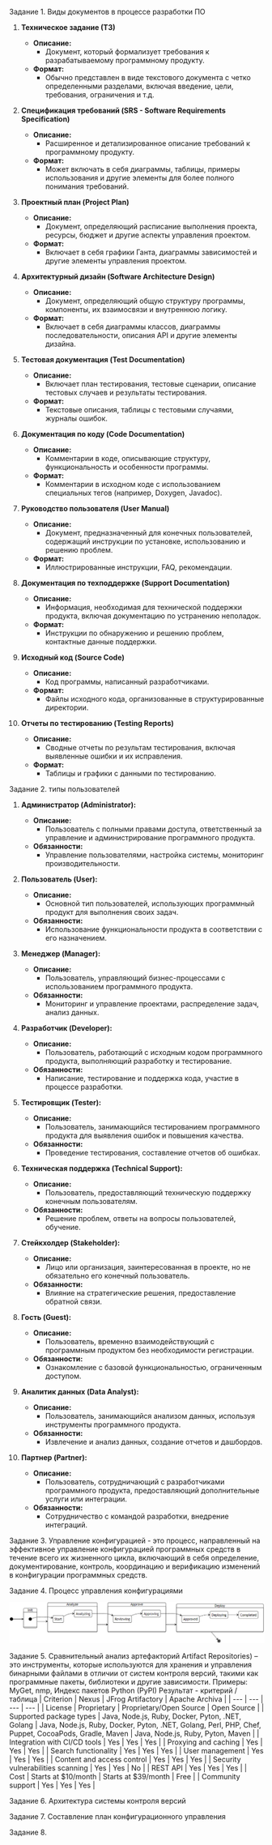 Задание 1. Виды документов в процессе разработки ПО

1. **Техническое задание (ТЗ)**
    - **Описание:**
      - Документ, который формализует требования к разрабатываемому программному продукту.
    - **Формат:**
      - Обычно представлен в виде текстового документа с четко определенными разделами, включая введение, цели, требования, ограничения и т.д.

2. **Спецификация требований (SRS - Software Requirements Specification)**
    - **Описание:**
      - Расширенное и детализированное описание требований к программному продукту.
    - **Формат:**
      - Может включать в себя диаграммы, таблицы, примеры использования и другие элементы для более полного понимания требований.

3. **Проектный план (Project Plan)**
    - **Описание:**
      - Документ, определяющий расписание выполнения проекта, ресурсы, бюджет и другие аспекты управления проектом.
    - **Формат:**
      - Включает в себя графики Ганта, диаграммы зависимостей и другие элементы управления проектом.

4. **Архитектурный дизайн (Software Architecture Design)**
    - **Описание:**
      - Документ, определяющий общую структуру программы, компоненты, их взаимосвязи и внутреннюю логику.
    - **Формат:**
      - Включает в себя диаграммы классов, диаграммы последовательности, описания API и другие элементы дизайна.

5. **Тестовая документация (Test Documentation)**
    - **Описание:**
      - Включает план тестирования, тестовые сценарии, описание тестовых случаев и результаты тестирования.
    - **Формат:**
      - Текстовые описания, таблицы с тестовыми случаями, журналы ошибок.

6. **Документация по коду (Code Documentation)**
    - **Описание:**
      - Комментарии в коде, описывающие структуру, функциональность и особенности программы.
    - **Формат:**
      - Комментарии в исходном коде с использованием специальных тегов (например, Doxygen, Javadoc).

7. **Руководство пользователя (User Manual)**
    - **Описание:**
      - Документ, предназначенный для конечных пользователей, содержащий инструкции по установке, использованию и решению проблем.
    - **Формат:**
      - Иллюстрированные инструкции, FAQ, рекомендации.

8. **Документация по техподдержке (Support Documentation)**
    - **Описание:**
      - Информация, необходимая для технической поддержки продукта, включая документацию по устранению неполадок.
    - **Формат:**
      - Инструкции по обнаружению и решению проблем, контактные данные поддержки.

9. **Исходный код (Source Code)**
    - **Описание:**
      - Код программы, написанный разработчиками.
    - **Формат:**
      - Файлы исходного кода, организованные в структурированные директории.

10. **Отчеты по тестированию (Testing Reports)**
    - **Описание:**
      - Сводные отчеты по результам тестирования, включая выявленные ошибки и их исправления.
    - **Формат:**
      - Таблицы и графики с данными по тестированию.

Задание 2. типы пользователей

1. **Администратор (Administrator):**
   - **Описание:**
     - Пользователь с полными правами доступа, ответственный за управление и администрирование программного продукта.
   - **Обязанности:**
     - Управление пользователями, настройка системы, мониторинг производительности.

2. **Пользователь (User):**
   - **Описание:**
     - Основной тип пользователей, использующих программный продукт для выполнения своих задач.
   - **Обязанности:**
     - Использование функциональности продукта в соответствии с его назначением.

3. **Менеджер (Manager):**
   - **Описание:**
     - Пользователь, управляющий бизнес-процессами с использованием программного продукта.
   - **Обязанности:**
     - Мониторинг и управление проектами, распределение задач, анализ данных.

4. **Разработчик (Developer):**
   - **Описание:**
     - Пользователь, работающий с исходным кодом программного продукта, выполняющий разработку и тестирование.
   - **Обязанности:**
     - Написание, тестирование и поддержка кода, участие в процессе разработки.

5. **Тестировщик (Tester):**
   - **Описание:**
     - Пользователь, занимающийся тестированием программного продукта для выявления ошибок и повышения качества.
   - **Обязанности:**
     - Проведение тестирования, составление отчетов об ошибках.

6. **Техническая поддержка (Technical Support):**
   - **Описание:**
     - Пользователь, предоставляющий техническую поддержку конечным пользователям.
   - **Обязанности:**
     - Решение проблем, ответы на вопросы пользователей, обучение.

7. **Стейкхолдер (Stakeholder):**
   - **Описание:**
     - Лицо или организация, заинтересованная в проекте, но не обязательно его конечный пользователь.
   - **Обязанности:**
     - Влияние на стратегические решения, предоставление обратной связи.

8. **Гость (Guest):**
   - **Описание:**
     - Пользователь, временно взаимодействующий с программным продуктом без необходимости регистрации.
   - **Обязанности:**
     - Ознакомление с базовой функциональностью, ограниченным доступом.

9. **Аналитик данных (Data Analyst):**
   - **Описание:**
     - Пользователь, занимающийся анализом данных, используя инструменты программного продукта.
   - **Обязанности:**
     - Извлечение и анализ данных, создание отчетов и дашбордов.

10. **Партнер (Partner):**
    - **Описание:**
      - Пользователь, сотрудничающий с разработчиками программного продукта, предоставляющий дополнительные услуги или интеграции.
    - **Обязанности:**
      - Сотрудничество с командой разработки, внедрение интеграций.

Задание 3. Управление конфигурацией - это процесс, направленный на эффективное управление конфигурацией программных средств в течение всего их жизненного цикла, включающий в себя определение, документирование, контроль, координацию и верификацию изменений в конфигурации программных средств.

Задание 4. Процесс управления конфигурациями

![image](https://github.com/Vyaches-k/docs-management-course/blob/tasks-Korobka/Task%205/Процесс%20управления%20конфигурациями.png?raw=true)

Задание 5. Сравнительный анализ артефакторий
Artifact Repositories) – это инструменты, которые используются для хранения и управления бинарными файлами в отличии от систем контроля версий, такими как программные пакеты, библиотеки и другие зависимости. Примеры: MyGet, nmp, Индекс пакетов Python (PyPI)
Результат - критерий /таблица
| Criterion | Nexus | JFrog Artifactory | Apache Archiva |
| --- | --- | --- | --- |
| License | Proprietary | Proprietary/Open Source | Open Source |
| Supported package types | Java, Node.js, Ruby, Docker, Pyton, .NET, Golang | Java, Node.js, Ruby, Docker, Pyton, .NET, Golang, Perl, PHP, Chef, Puppet, CocoaPods, Gradle, Maven | Java, Node.js, Ruby, Pyton, Maven |
| Integration with CI/CD tools | Yes | Yes | Yes |
| Proxying and caching | Yes | Yes | Yes |
| Search functionality | Yes | Yes | Yes |
| User management | Yes | Yes | Yes |
| Content and access control | Yes | Yes | Yes |
| Security vulnerabilities scanning | Yes | Yes | No |
| REST API | Yes | Yes | Yes |
| Cost | Starts at $10/month | Starts at $39/month | Free |
| Community support | Yes | Yes | Yes |

Задание 6. Архитектура системы контроля версий

Задание 7. Составление план конфигурационного управления

Задание 8.
